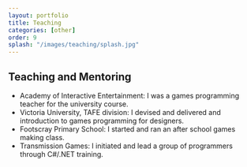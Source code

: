 ```yaml
---
layout: portfolio
title: Teaching
categories: [other]
order: 9
splash: "/images/teaching/splash.jpg"
---
```


## Teaching and Mentoring

- Academy of Interactive Entertainment: I was a games programming teacher for the university course.
- Victoria University, TAFE division: I devised and delivered and introduction to games programming for designers.
- Footscray Primary School: I started and ran an after school games making class.
- Transmission Games: I initiated and lead a group of programmers through C#/.NET training.
